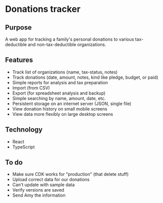 # Donations tracker

## Purpose

A web app for tracking a family's personal donations to various tax-deductible and non-tax-deductible organizations.

## Features

- Track list of organizations (name, tax-status, notes)
- Track donations (date, amount, notes, kind like pledge, budget, or paid)
- Simple reports for analysis and tax preparation
- Import (from CSV)
- Export (for spreadsheet analysis and backup)
- Simple searching by name, amount, date, etc.
- Persistent storage on an internet server (JSON, single file)
- View donation history on small mobile screens
- View data more flexibly on large desktop screens

## Technology

- React
- TypeScript

## To do

- Make sure CDK works for "production" (that delete stuff)
- Upload correct data for our donations
- Can't update with sample data
- Verify versions are saved
- Send Amy the information
